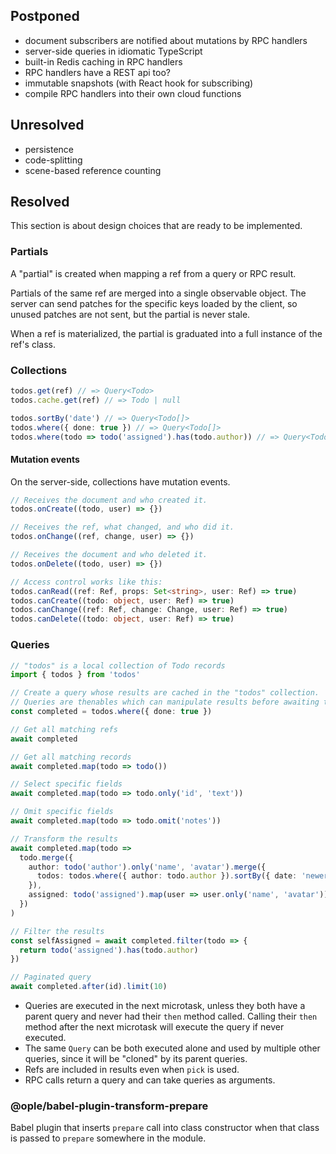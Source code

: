 ## Postponed

- document subscribers are notified about mutations by RPC handlers 
- server-side queries in idiomatic TypeScript
- built-in Redis caching in RPC handlers
- RPC handlers have a REST api too?
- immutable snapshots (with React hook for subscribing)
- compile RPC handlers into their own cloud functions

## Unresolved

- persistence
- code-splitting
- scene-based reference counting

## Resolved

This section is about design choices that are ready to be implemented.

### Partials

A "partial" is created when mapping a ref from a query or RPC result.

Partials of the same ref are merged into a single observable object.
The server can send patches for the specific keys loaded by the client,
so unused patches are not sent, but the partial is never stale.

When a ref is materialized, the partial is graduated into a full
instance of the ref's class.

### Collections

```ts
todos.get(ref) // => Query<Todo>
todos.cache.get(ref) // => Todo | null

todos.sortBy('date') // => Query<Todo[]>
todos.where({ done: true }) // => Query<Todo[]>
todos.where(todo => todo('assigned').has(todo.author)) // => Query<Todo[]>
```

#### Mutation events

On the server-side, collections have mutation events.

```ts
// Receives the document and who created it.
todos.onCreate((todo, user) => {})

// Receives the ref, what changed, and who did it.
todos.onChange((ref, change, user) => {})

// Receives the document and who deleted it.
todos.onDelete((todo, user) => {})

// Access control works like this:
todos.canRead((ref: Ref, props: Set<string>, user: Ref) => true)
todos.canCreate((todo: object, user: Ref) => true)
todos.canChange((ref: Ref, change: Change, user: Ref) => true)
todos.canDelete((todo: object, user: Ref) => true)
```

### Queries

```ts
// "todos" is a local collection of Todo records
import { todos } from 'todos'

// Create a query whose results are cached in the "todos" collection.
// Queries are thenables which can manipulate results before awaiting them.
const completed = todos.where({ done: true })

// Get all matching refs
await completed

// Get all matching records
await completed.map(todo => todo())

// Select specific fields
await completed.map(todo => todo.only('id', 'text'))

// Omit specific fields
await completed.map(todo => todo.omit('notes'))

// Transform the results
await completed.map(todo => 
  todo.merge({
    author: todo('author').only('name', 'avatar').merge({
      todos: todos.where({ author: todo.author }).sortBy({ date: 'newer' }).limit(10),
    }),
    assigned: todo('assigned').map(user => user.only('name', 'avatar')),
  })
)

// Filter the results
const selfAssigned = await completed.filter(todo => {
  return todo('assigned').has(todo.author)
})

// Paginated query
await completed.after(id).limit(10)
```

- Queries are executed in the next microtask, unless they both have a parent query
  and never had their `then` method called. Calling their `then` method after the
  next microtask will execute the query if never executed.
- The same `Query` can be both executed alone and used by multiple other queries,
  since it will be "cloned" by its parent queries.
- Refs are included in results even when `pick` is used.
- RPC calls return a query and can take queries as arguments.

### @ople/babel-plugin-transform-prepare

Babel plugin that inserts `prepare` call into class constructor
when that class is passed to `prepare` somewhere in the module.
